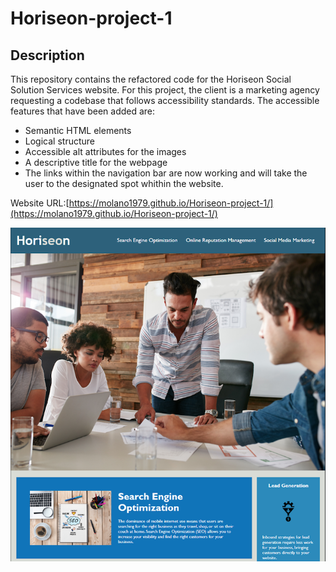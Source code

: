 # Horiseon-project-1

## Description

This repository contains the refactored code for the Horiseon Social Solution Services website. For this project, the client is a marketing agency requesting a codebase that follows accessibility standards. The accessible features that have been added are:

* Semantic HTML elements
* Logical structure
* Accessible alt attributes for the images
* A descriptive title for the webpage
* The links within the navigation bar are now working and will take the user to the designated spot whithin the website.

Website URL:[https://molano1979.github.io/Horiseon-project-1/](https://molano1979.github.io/Horiseon-project-1/)


![imagename](Horiseon-screenshot.png)
